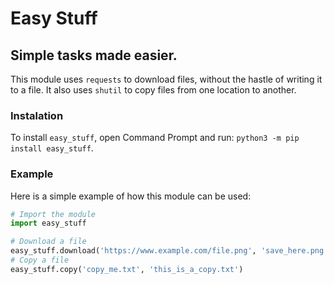 # Easy Stuff
## Simple tasks made easier.
This module uses `requests` to download files, without the hastle of writing it to a file. It also uses `shutil` to copy files from one location to another.

### Instalation
To install `easy_stuff`, open Command Prompt and run: `python3 -m pip install easy_stuff`.

### Example
Here is a simple example of how this module can be used:
```python
# Import the module
import easy_stuff

# Download a file
easy_stuff.download('https://www.example.com/file.png', 'save_here.png')
# Copy a file
easy_stuff.copy('copy_me.txt', 'this_is_a_copy.txt')
```